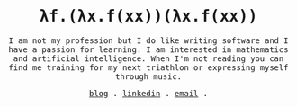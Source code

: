 <h1 align="center">
  <samp>
    λf.(λx.f(xx))(λx.f(xx))
  </samp>
</h1>
<p align="center">
  <samp>
    I am not my profession but I do like writing software and I have a passion for learning. I am interested in mathematics and artificial intelligence. When I'm not reading you can find me training for my next triathlon or expressing myself through music.
  </samp>
</p>

<p align="center">
  <samp>
    <a href="https://blog.tonkatsuengineering.com">blog</a> .
    <a href="https://www.linkedin.com/in/guilherme-nakayama/">linkedin</a> .
    <a href="mailto:guilherme.nakayama.s@gmail.com">email</a> .
  </samp>
</p>
